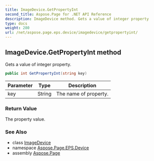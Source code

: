 ```yaml
---
title: ImageDevice.GetPropertyInt
second_title: Aspose.Page for .NET API Reference
description: ImageDevice method. Gets a value of integer property
type: docs
weight: 280
url: /net/aspose.page.eps.device/imagedevice/getpropertyint/
---
```

## ImageDevice.GetPropertyInt method

Gets a value of integer property.

```csharp
public int GetPropertyInt(string key)
```

| Parameter | Type | Description |
| --- | --- | --- |
| key | String | The name of property. |

### Return Value

The property value.

### See Also

* class [ImageDevice](../)
* namespace [Aspose.Page.EPS.Device](../../imagedevice/)
* assembly [Aspose.Page](../../../)


